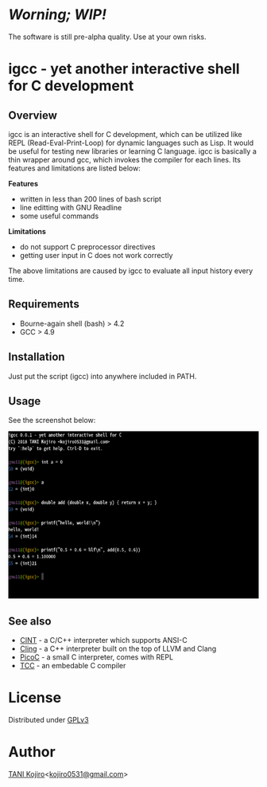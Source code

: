 # ***Worning; WIP!***
The software is still pre-alpha quality. Use at your own risks.

# igcc - yet another interactive shell for C development
## Overview
igcc is an interactive shell for C development, 
which can be utilized like REPL (Read-Eval-Print-Loop)
 for dynamic languages such as Lisp.
It would be useful for testing new libraries or learning C language.
igcc is basically a thin wrapper around gcc, 
which invokes the compiler for each lines. 
Its features and limitations are listed below:

**Features**
- written in less than 200 lines of bash script
- line editting with GNU Readline
- some useful commands

**Limitations**
- do not support C preprocessor directives
- getting user input in C does not work correctly

The above limitations are caused by igcc to evaluate all input history every time.

## Requirements
- Bourne-again shell (bash) > 4.2
- GCC > 4.9

## Installation

Just put the script (igcc) into anywhere included in PATH.

## Usage

See the screenshot below:

![screen-shot](image/screen-shot-01.png)

## See also
- [CINT](http://www.hanno.jp/gotom/Cint.html) - a C/C++ interpreter which supports ANSI-C
- [Cling](https://root.cern.ch/cling) - a C++ interpreter built on the top of LLVM and Clang
- [PicoC](https://gitlab.com/zsaleeba/picoc) - a small C interpreter, comes with REPL
- [TCC](https://bellard.org/tcc/tcc-doc.html#SEC1) - an embedable C compiler

# License
Distributed under [GPLv3](LICENSE)

# Author
[TANI Kojiro](https://github.com/koji-kojiro)\<kojiro0531@gmail.com\>
